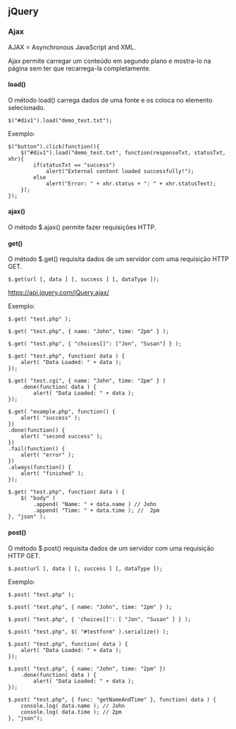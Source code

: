 ## jQuery

### Ajax

AJAX = Asynchronous JavaScript and XML.

Ajax permite carregar um conteúdo em segundo plano e mostra-lo na página sem ter que recarrega-la completamente.

#### load()

O método load() carrega dados de uma fonte e os coloca no elemento selecionado.

    $("#div1").load("demo_test.txt");

Exemplo:

    $("button").click(function(){
        $("#div1").load("demo_test.txt", function(responseTxt, statusTxt, xhr){
            if(statusTxt == "success")
                alert("External content loaded successfully!");
            else
                alert("Error: " + xhr.status + ": " + xhr.statusText);
        });
    });

#### ajax()

O método $.ajax() permite fazer requisições HTTP.

#### get()

O método $.get() requisita dados de um servidor com uma requisição HTTP GET.

    $.get(url [, data ] [, success ] [, dataType ]);

https://api.jquery.com/jQuery.ajax/

Exemplo:

    $.get( "test.php" );

    $.get( "test.php", { name: "John", time: "2pm" } );

    $.get( "test.php", { "choices[]": ["Jon", "Susan"] } );
    
    $.get( "test.php", function( data ) {
        alert( "Data Loaded: " + data );
    });

    $.get( "test.cgi", { name: "John", time: "2pm" } )
        .done(function( data ) {
            alert( "Data Loaded: " + data );
    });

    $.get( "example.php", function() {
        alert( "success" );
    })
    .done(function() {
        alert( "second success" );
    })
    .fail(function() {
        alert( "error" );
    })
    .always(function() {
        alert( "finished" );
    });

    $.get( "test.php", function( data ) {
        $( "body" )
            .append( "Name: " + data.name ) // John
            .append( "Time: " + data.time ); //  2pm
    }, "json" );

#### post()

O método $.post() requisita dados de um servidor com uma requisição HTTP GET.

    $.post(url [, data ] [, success ] [, dataType ]);

Exemplo:

    $.post( "test.php" );

    $.post( "test.php", { name: "John", time: "2pm" } );

    $.post( "test.php", { 'choices[]': [ "Jon", "Susan" ] } );

    $.post( "test.php", $( "#testform" ).serialize() );

    $.post( "test.php", function( data ) {
        alert( "Data Loaded: " + data );
    });

    $.post( "test.php", { name: "John", time: "2pm" })
        .done(function( data ) {
            alert( "Data Loaded: " + data );
    });

    $.post( "test.php", { func: "getNameAndTime" }, function( data ) {
        console.log( data.name ); // John
        console.log( data.time ); // 2pm
    }, "json");